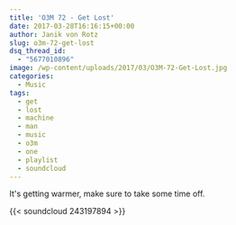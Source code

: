 ```yaml
---
title: 'O3M 72 - Get Lost'
date: 2017-03-28T16:16:15+00:00
author: Janik von Rotz
slug: o3m-72-get-lost
dsq_thread_id:
  - "5677010896"
image: /wp-content/uploads/2017/03/O3M-72-Get-Lost.jpg
categories:
  - Music
tags:
  - get
  - lost
  - machine
  - man
  - music
  - o3m
  - one
  - playlist
  - soundcloud
---
```

It's getting warmer, make sure to take some time off.

{{< soundcloud 243197894 >}}